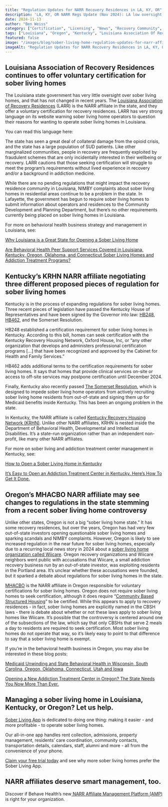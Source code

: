 ```yaml
---
title: "Regulation Updates for NARR Recovery Residences in LA, KY, OR"
description: 'LA, KY, OR NARR Regs Update (Nov 2024): LA low oversight, KY new cert laws, OR status. News via Sober Living App blog.'
date: 2024-11-13
author: "Ben Weiss"
category: ["Certification", "Licensing", "News", "Recovery Community", "Regulations", "Sober Living Management"]
tags: ["Louisiana", "Oregon", "Kentucky", "Louisiana Association Of Recovery Residences", "Kentucky Recovery Housing Network", "Mhacbo"]
featured: false
image: "/images/blog/sober-living-home-regulation-updates-for-narr-affiliated-recovery-residences-in-louisiana-kentucky-and-oregon.png"
imageAlt: "Regulation Updates for NARR Recovery Residences in LA, KY, OR"
---
```


## Louisiana Association of Recovery Residences continues to offer voluntary certification for sober living homes

The Louisiana state government has very little oversight over sober living homes, and that has not changed in recent years. The [Louisiana Association of Recovery Residences](<https://larronline.org/>) (LARR) is the NARR affiliate in the state, and they offer a voluntary certification for recovery residences. LARR has very strong language on its website warning sober living home operators to question their reasons for wanting to operate sober living homes in Louisiana. 

You can read this language here:

The state has seen a great deal of collateral damage from the opioid crisis, and the state has a large population of SUD patients. Like other marginalized communities, people in recovery are frequently exploited by fraudulent schemes that are only incidentally interested in their wellbeing or recovery. LARR cautions that those seeking certification will struggle to meet the program’s requirements without lived experience in recovery and/or a background in addiction medicine. 

While there are no pending regulations that might impact the recovery residence community in Louisiana, NIMBY complaints about sober living homes in residential areas continue to be a problem in the state. In Lafayette, the government has begun to require sober living homes to submit information about operators and residences to the Community Development and Planning Department, but there’s no other requirements currently being placed on sober living homes in Louisiana. 

For more on behavioral health business strategy and management in Louisiana, see: 

[Why Louisiana is a Great State for Opening a Sober Living Home](<../../../2022/12/1/why-louisiana-is-a-great-state-for-opening-a-sober-living-home.html>)

[Are Behavioral Health Peer Support Services Covered in Louisiana, Kentucky, Oregon, Oklahoma, and Connecticut Sober Living Homes and Addiction Treatment Programs? ](</sober-living-app-blog/are-behavioral-health-peer-support-services-covered-in-louisiana-kentucky-oregon-oklahoma-and-connecticut-sober-living-homes-and-addiction-treatment-programsnbsp>)

## Kentucky’s KRHN NARR affiliate negotiating three different proposed pieces of regulation for sober living homes

Kentucky is in the process of expanding regulations for sober living homes. Three recent pieces of legislation have passed the Kentucky House of Representatives and have been signed by the Governor into law: [HB248](<https://apps.legislature.ky.gov/record/23rs/hb248.html>), [HB462](<https://apps.legislature.ky.gov/record/24rs/hb462.html>), and the Somerset Resolution. 

HB248 established a certification requirement for sober living homes in Kentucky. According to this bill, homes can seek certification with the Kentucky Recovery Housing Network, Oxford House, Inc, or “any other organization that develops and administers professional certification programs [...] that have been recognized and approved by the Cabinet for Health and Family Services.” 

HB462 adds additional terms to the certification requirements for sober living homes. It says that homes that provide clinical services on-site or access to off-site services may postpone certification until December 2024. 

Finally, Kentucky also recently passed [The Somerset Resolution](<https://www.kentucky.com/news/politics-government/article284574435.html>), which is designed to impede sober living home operators from actively recruiting sober living home residents from out-of-state and signing them up for Medicaid benefits inside Kentucky. This has been an ongoing problem in the state. 

  
In Kentucky, the NARR affiliate is called [Kentucky Recovery Housing Network (KRHN)](<https://www.chfs.ky.gov/agencies/dbhdid/Pages/krhn.aspx>). Unlike other NARR affiliates, KRHN is nested inside the Department of Behavioral Health, Developmental and Intellectual Disabilities. It’s a state-run organization rather than an independent non-profit, like many other NARR affiliates. 

For more on sober living and addiction treatment center management in Kentucky, see:

[How to Open a Sober Living Home in Kentucky](<../../../2022/12/27/how-to-open-a-sober-living-home-in-kentucky.html>)

[It’s Easy to Open an Addiction Treatment Center in Kentucky. Here’s How To Get It Done.](<https://behavehealth.com/blog/2022/2/10/its-easy-to-open-an-addiction-treatment-center-in-kentucky-heres-how-to-get-it-done>)

## Oregon’s MHACBO NARR affiliate may see changes to regulations in the state stemming from a recent sober living home controversy

Unlike other states, Oregon is not a big “sober living home state.” It has some recovery residences, but over the years, Oregon has had very few out-of-state investors opening questionable sober living homes and sparking scandals and NIMBY complaints. However, Oregon is likely to see increased regulation in the near future for sober living homes, especially due to a recurring local news story in 2024 about a [sober living home organization called Wiicare](<https://www.wweek.com/news/health/2024/08/13/state-opens-investigation-into-wilkes-sober-living-home/>). Oregon recovery organizations and Wiicare neighbors went public with accusations that Wiicare, a small addiction recovery business run by an out-of-state investor, was exploiting residents in the Portland area. It’s unclear whether these accusations were founded, but it sparked a debate about regulations for sober living homes in the state. 

[MHACBO](<https://mhacbo.org/en/narr/>) is the NARR affiliate in Oregon responsible for voluntary certifications for sober living homes. Oregon does not require sober living homes to seek certification, although it does require “[Community Based Structured Housing](<https://www.oregon.gov/oha/hsd/amh-lc/pages/cbsh.aspx>)” to be certified. While this appears to apply to recovery residences - in fact, sober living homes are explicitly named in the CBSH laws - there is debate about whether or not these laws apply to sober living homes like Wiicare. It’s possible that the controversy is centered around one of the subsections of the law, which say that only CBSHs that serve 2 meals a day to residents are required to seek certification. Most sober living homes do not operate that way, so it’s likely easy to point to that difference to say that a sober living home is exempt. 

If you’re in the behavioral health business in Oregon, you may also be interested in these blog posts:

[Medicaid Unwinding and State Behavioral Health in Wisconsin, South Carolina, Oregon, Oklahoma, Connecticut, Utah and Iowa](<https://behavehealth.com/blog/2023/4/25/medicaid-unwinding-and-state-behavioral-health-in-wisconsin-south-carolina-oregon-oklahoma-connecticut-utah-and-iowa>)

[Opening a New Addiction Treatment Center in Oregon? The State Needs You Now More Than Ever. ](<https://behavehealth.com/blog/2022/2/24/opening-a-new-addiction-treatment-center-in-oregon-the-state-needs-you-now-more-than-evernbsp>)

## Managing a sober living home in Louisiana, Kentucky, or Oregon? Let us help.

[Sober Living App](</>) is dedicated to doing one thing: making it easier - and more profitable - to operate sober living homes. 

Our all-in-one app handles rent collection, admissions, property management, residents’ care coordination, community contacts, transportation details, calendars, staff, alumni and more - all from the convenience of your phone. 

[Claim your free trial today](<https://behavehealth.com/get-started?__hstc=135632115.075701b9fb7ccd58adc7b5b57a792227.1708902226082.1722205853113.1722795767849.32&__hssc=135632115.7.1722795767849&__hsfp=3530606189>) and see why more sober living homes prefer the Sober Living App.

## NARR affiliates deserve smart management, too. 

Discover if Behave Health’s new[ NARR Affiliate Management Platform (AMP)](<https://behavehealth.com/narr-affiliate>) is right for your organization.
